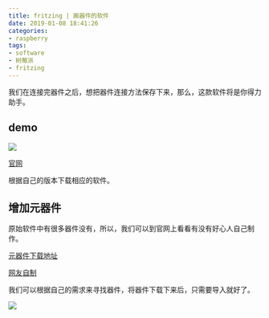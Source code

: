 ```yaml
---
title: fritzing | 画器件的软件
date: 2019-01-08 18:41:26
categories:
- raspberry
tags:
- software
- 树莓派
- fritzing
---
```

我们在连接完器件之后，想把器件连接方法保存下来，那么，这款软件将是你得力助手。

<!--more-->

## demo

![](/images/raspberry/14_2.png)

[官网](http://fritzing.org/home/)

根据自己的版本下载相应的软件。

## 增加元器件

原始软件中有很多器件没有，所以，我们可以到官网上看看有没有好心人自己制作。

[元器件下载地址](http://fritzing.org/parts/)

[网友自制](http://forum.fritzing.org/c/parts-submit)

我们可以根据自己的需求来寻找器件，将器件下载下来后，只需要导入就好了。

![](/images/raspberry/13_0.png)
